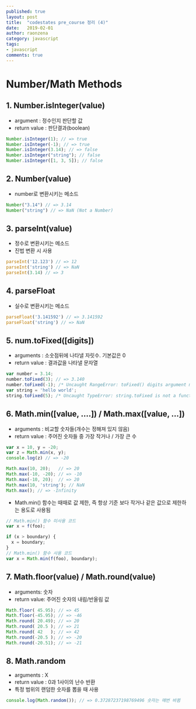 ```yaml
---
published: true
layout: post
title:  "codestates pre_course 정리 (4)"
date:   2019-02-01
author: raonzena 
category: javascript
tags:
- javascript
comments: true
---
```


# Number/Math Methods #
## 1. Number.isInteger(value) ##
- argument : 정수인지 판단할 값
- return value : 판단결과(boolean)

~~~javascript
Number.isInteger(1); // => true
Number.isInteger(-1); // => true
Number.isInteger(3.14); // => false
Number.isInteger("string"); // false
Number.isInteger([1, 3, 5]); // false
~~~ 

## 2. Number(value) ##
- number로 변환시키는 메소드

~~~javascript
Number("3.14") // => 3.14
Number("string") // => NaN (Not a Number)
~~~

## 3. parseInt(value) ##
- 정수로 변환시키는 메소드
- 진법 변환 시 사용

~~~javascript
parseInt('12.123') // => 12
parseInt('string') // => NaN
parseInt(3.14) // => 3
~~~


## 4. parseFloat ##
- 실수로 변환시키는 메소드

~~~javascript
parseFloat('3.141592') // => 3.141592
parseFloat('string') // => NaN
~~~

## 5. num.toFixed([digits]) ##
- arguments : 소숫점뒤에 나타낼 자릿수. 기본값은 0  
- return value : 결과값을 나타낼 문자열

~~~javascript
var number = 3.14;
number.toFixed(3); // => 3.140
number.toFixed(-1); /* Uncaught RangeError: toFixed() digits argument must be between 0 and 100 */
var string = 'hello world';
string.toFixed(5); /* Uncaught TypeError: string.toFixed is not a function */
~~~

## 6. Math.min([value, ....]) / Math.max([value, ...]) ##
- arguments : 비교할 숫자들(개수는 정해져 있지 않음)
- return value : 주어진 숫자들 중 가장 작거나 / 가장 큰 수

~~~javascript
var x = 10, y = -20;
var z = Math.min(x, y);
console.log(z) // => -20
~~~
~~~javascript
Math.max(10, 20);   // => 20
Math.max(-10, -20); // => -10
Math.max(-10, 20);  // => 20
Math.max(10, 'string'); // NaN
Math.max(); // => -Infinity
~~~
- Math.min() 함수는 때때로 값 제한, 즉 항상 기준 보다 작거나 같은 값으로 제한하는 용도로 사용됨

~~~javascript
// Math.min() 함수 미사용 코드
var x = f(foo);

if (x > boundary) {
  x = boundary;
}
// Math.min() 함수 사용 코드
var x = Math.min(f(foo), boundary);
~~~
## 7. Math.floor(value) / Math.round(value) ##
- arguments: 숫자
- return value: 주어진 숫자의 내림/반올림 값

~~~javascript
Math.floor( 45.95); // => 45
Math.floor(-45.95); // => -46
Math.round( 20.49); // => 20
Math.round( 20.5 ); // => 21
Math.round( 42   ); // => 42
Math.round(-20.5 ); // => -20
Math.round(-20.51); // => -21
~~~
## **8. Math.random** ##
- arguments : X  
- return value : 0과 1사이의 난수 반환
- 특정 범위의 랜덤한 숫자를 뽑을 때 사용

~~~javascript
console.log(Math.random()); // => 0.37287237198769496 숫자는 매번 바뀜
~~~
